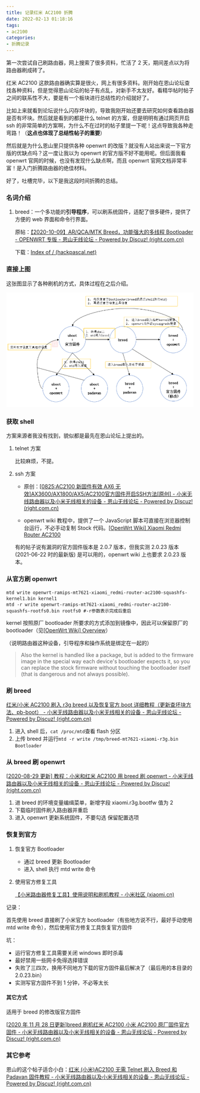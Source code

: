 ```yaml
---
title: 记录红米 AC2100 折腾
date: 2022-02-13 01:18:16
tags:
- ac2100
categories:
- 折腾记录
---
```



第一次尝试自己刷路由器，网上搜索了很多资料，忙活了 2 天，期间差点以为将路由器刷成砖了。

红米 AC2100 这款路由器确实算是很火，网上有很多资料。刚开始在恩山论坛查找各种资料，但是觉得恩山论坛的帖子有点乱，对新手不太友好。看精华帖时帖子之间的联系性不大，要是有一个板块进行总结性的介绍就好了。
<!-- more -->

比如上来就看到论坛说什么闪存坏块的，导致我刚开始还要去研究如何查看路由器是否有坏块。然后就是看到的都是什么 telnet 的方案，但是明明有通过网页开启 ssh 的非常简单的方案啊，为什么不在过时的帖子里提一下呢！这点导致我各种走弯路！（**这点也体现了总结性帖子的重要**）

然后就是为什么恩山里只提供各种 openwrt 的改版？就没有人站出来说一下官方版的优缺点吗？这一度让我以为 openwrt 的官方版不好不能用呢。但后面我看 openwrt 官网的时候，也没有发现什么缺点啊，而且 openwrt 官网文档非常丰富！是入门折腾路由器的绝佳材料。

好了，吐槽完毕，以下是我这段时间折腾的总结。

### 名词介绍

1. breed：一个多功能的**引导程序**，可以刷系统固件，适配了很多硬件，提供了方便的 web 界面和命令行界面。

   原帖：[【2020-10-09】AR/QCA/MTK Breed，功能强大的多线程 Bootloader - OPENWRT 专版 - 恩山无线论坛 - Powered by Discuz! (right.com.cn)](https://www.right.com.cn/forum/thread-161906-1-1.html)

   下载：[Index of / (hackpascal.net)](https://breed.hackpascal.net/)

### 直接上图

这张图显示了各种刷机的方式，具体过程在之后介绍。

![image-20210622145337241](../../images/2022-02-13-记录红米AC2100折腾/image-20210622145337241.png)

### 获取 shell

方案来源者我没有找到，貌似都是最先在恩山论坛上提出的。

1. telnet 方案

   比较麻烦，不提。

2. ssh 方案

   - 原创：[[0825:AC2100 新固件有效 AX6 无效\]AX3600/AX1800/AX5/AC2100官方固件开启SSH方法[原创] - 小米无线路由器以及小米无线相关的设备 - 恩山无线论坛 - Powered by Discuz! (right.com.cn)](https://www.right.com.cn/forum/thread-4032490-1-1.html)

   - openwrt wiki 教程中，提供了一个 JavaScript 脚本可直接在浏览器控制台运行，不必手动复制 Stock 代码。[[OpenWrt Wiki\] Xiaomi Redmi Router AC2100](https://openwrt.org/toh/xiaomi/xiaomi_redmi_router_ac2100)

   有的帖子说有漏洞的官方固件版本是 2.0.7 版本，但我实测 2.0.23 版本 (2021-06-22 时的最新版) 是可以用的，openwrt wiki 上也要求 2.0.23 版本。

### 从官方刷 openwrt

```
mtd write openwrt-ramips-mt7621-xiaomi_redmi-router-ac2100-squashfs-kernel1.bin kernel1
mtd -r write openwrt-ramips-mt7621-xiaomi_redmi-router-ac2100-squashfs-rootfs0.bin rootfs0 #-r参数表示完成后重启
```

kernel 按照原厂 bootloader 所要求的方式添加到镜像中，因此可以保留原厂的 bootloader（见[[OpenWrt Wiki\] Overview](https://openwrt.org/docs/guide-developer/overview)）

（说明路由器这种设备，引导程序和操作系统是绑定在一起的）

> Also the kernel is handled like a package, but is added to the firmware image in the special way each device's bootloader expects it, so you can replace the stock firmware without touching the bootloader itself (that is dangerous and not always possible).

### 刷 breed

[红米/小米 AC2100 刷入 r3g breed 以及恢复官方 boot 详细教程（更新查坏块方法、pb-boot） - 小米无线路由器以及小米无线相关的设备 - 恩山无线论坛 - Powered by Discuz! (right.com.cn)](https://www.right.com.cn/forum/thread-4023907-1-1.html)

1. 进入 shell 后，`cat /proc/mtd`查看 flash 分区
2. 上传 breed 并运行`mtd -r write /tmp/breed-mt7621-xiaomi-r3g.bin Bootloader`

### 从 breed 刷 openwrt

[[2020-08-29 更新\] 教程：小米和红米 AC2100 用 breed 刷 openwrt - 小米无线路由器以及小米无线相关的设备 - 恩山无线论坛 - Powered by Discuz! (right.com.cn)](https://www.right.com.cn/forum/thread-4025861-1-1.html)

1. 进 breed 的环境变量编缉菜单，新增字段 xiaomi.r3g.bootfw 值为 2
2. 下载临时固件刷入路由器并重启
3. 进入 openwrt 更新系统固件，不要勾选 保留配置选项

### 恢复到官方

1. 恢复官方 Bootloader

   - 通过 breed 更新 Bootloader
   - 进入 shell 执行 mtd write 命令

2. 使用官方修复工具

   [【小米路由器修复工具】使用说明和刷机教程 - 小米社区 (xiaomi.cn)](https://www.xiaomi.cn/post/5289432)

记录：

首先使用 breed 直接刷了小米官方 bootloader（有些地方说不行，最好手动使用 mtd write 命令），然后使用官方修复工具恢复官方固件

坑：

- 运行官方修复工具需要关闭 windows 即时杀毒
- 最好禁用一些网卡免得选择错误
- 失败了三四次，换用不同地方下载的官方固件最后解决了（最后用的本目录的 2.0.23.bin）
- 实测写官方固件不到 1 分钟，不必等太长

#### 其它方式

适用于 breed 的修改版官方固件

[[2020 年 11 月 28 日更新\]breed 刷机红米 AC2100 小米 AC2100 原厂固件官方固件 - 小米无线路由器以及小米无线相关的设备 - 恩山无线论坛 - Powered by Discuz! (right.com.cn)](https://www.right.com.cn/FORUM/thread-4028850-1-1.html)

### 其它参考

恩山的这个帖子适合小白：[红米 (小米)AC2100 无需 Telnet 刷入 Breed 和 Padavan 固件教程 - 小米无线路由器以及小米无线相关的设备 - 恩山无线论坛 - Powered by Discuz! (right.com.cn)](https://www.right.com.cn/forum/thread-4054150-1-1.html)
